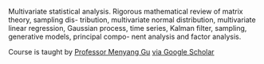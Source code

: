 Multivariate statistical analysis. Rigorous mathematical review of matrix theory, sampling dis-
tribution, multivariate normal distribution, multivariate linear regression, Gaussian
process, time series, Kalman filter, sampling, generative models, principal compo-
nent analysis and factor analysis.


Course is taught by [Professor Menyang Gu]([https://en.wikipedia.org/wiki/Gareth_W._Peters](https://ml.ucsb.edu/people/faculty/mengyang-gu)) [via Google Scholar]([https://scholar.google.co.jp/citations?user=lsb_nJoAAAAJ&hl=en](https://scholar.google.com/citations?user=M4aYpCYAAAAJ&hl=en))

